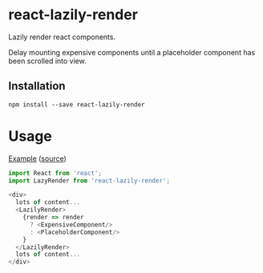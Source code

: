 # react-lazily-render

Lazily render react components.

Delay mounting expensive components until a placeholder component has been scrolled into view.

## Installation

```
npm install --save react-lazily-render
```

# Usage

[Example](https://jameslnewell.github.io/react-lazily-render) ([source](https://github.com/jameslnewell/react-lazily-render/blob/master/example/App.js#L8))

```js
import React from 'react';
import LazyRender from 'react-lazily-render';

<div>
  lots of content...
  <LazilyRender>
    {render => render
      ? <ExpensiveComponent/>
      : <PlaceholderComponent/>
    }
  </LazilyRender>
  lots of content...
</div>

```
